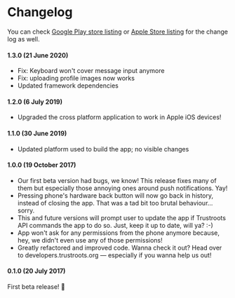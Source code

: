 # Changelog

You can check [Google Play store listing](https://play.google.com/store/apps/details?id=org.trustroots.trustrootsApp) or [Apple Store listing](#) for the change log as well.

#### 1.3.0 (21 June 2020)
- Fix: Keyboard won't cover message input anymore
- Fix: uploading profile images now works
- Updated framework dependencies

#### 1.2.0 (6 July 2019)
- Upgraded the cross platform application to work in Apple iOS devices!

#### 1.1.0 (30 June 2019)
- Updated platform used to build the app; no visible changes

#### 1.0.0 (19 October 2017)
- Our first beta version had bugs, we know! This release fixes many of them but especially those annoying ones around push notifications. Yay!
- Pressing phone's hardware back button will now go back in history, instead of closing the app. That was a tad bit too brutal behaviour... sorry.
- This and future versions will prompt user to update the app if Trustroots API commands the app to do so. Just, keep it up to date, will ya? :-)
- App won't ask for any permissions from the phone anymore because, hey, we didn't even use any of those permissions!
- Greatly refactored and improved code. Wanna check it out? Head over to developers.trustroots.org — especially if you wanna help us out!

#### 0.1.0 (20 July 2017)
First beta release! 🎉

